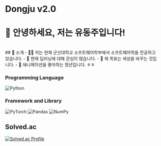 # Dongju v2.0

# 👋 안녕하세요, 저는 유동주입니다!
<br>
## 🚀 소개
- 👨‍💻 저는 현재 군산대학교 소프트웨어학부에서 소프트웨어학을 전공하고 있습니다.
- 🌱 현재 딥러닝에 대해 관심이 많습니다.
- 🎯 제 목표는 세상을 바꾸는 것입니다.
- 💬 애니메이션을 좋아하는 청년입니다. ㅎㅎ

<br>

### Programming Language
![Python](https://img.shields.io/badge/python-3670A0?style=for-the-badge&logo=python&logoColor=ffdd54)
<br>
### Framework and Library
![PyTorch](https://img.shields.io/badge/PyTorch-%23EE4C2C.svg?style=for-the-badge&logo=PyTorch&logoColor=white)
![Pandas](https://img.shields.io/badge/pandas-%23150458.svg?style=for-the-badge&logo=pandas&logoColor=white)
![NumPy](https://img.shields.io/badge/numpy-%23013243.svg?style=for-the-badge&logo=numpy&logoColor=white)


## Solved.ac
[![Solved.ac Profile](http://mazassumnida.wtf/api/v2/generate_badge?boj=qkfmtpffhsk119)](https://solved.ac/qkfmtpffhsk119/)



